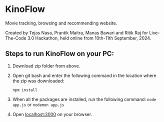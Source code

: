 # KinoFlow

Movie tracking, browsing and recommending website.

Created by Tejas Nasa, Prantik Maitra, Manas Bawari and Ritik Raj for Live-The-Code 3.0 Hackathon, held online from 10th-11th September, 2024.


## Steps to run KinoFlow on your PC:
1. Download zip folder from above.
2. Open git bash and enter the following command in the location where the zip was downloaded:
   
   `npm install`
3. When all the packages are installed, run the following command:
   `node app.js`
   or
   `nodemon app.js`
4. Open [localhost:3000](localhost:3000) on your browser.
